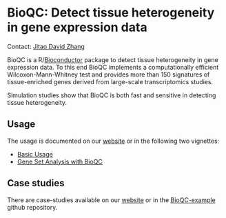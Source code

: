 # BioQC: Detect tissue heterogeneity in gene expression data

Contact: [Jitao David Zhang](jitao_david.zhang@roche.com)

BioQC is a R/[Bioconductor](https://bioconductor.org/packages/release/bioc/html/BioQC.html) package to detect tissue heterogeneity in gene expression data. To this end BioQC implements a computationally efficient Wilcoxon-Mann-Whitney test and provides more than 150 signatures of tissue-enriched genes derived from large-scale transcriptomics studies. 

Simulation studies show that BioQC is both fast and sensitive in detecting tissue heterogeneity. 

## Usage
The usage is documented on our [website](https://accio.github.io/BioQC) or in the following two
vignettes: 

* [Basic Usage](vignettes/bioqc.md)
* [Gene Set Analysis with BioQC](vignettes/bioqc-signedGenesets.md)


## Case studies
There are case-studies available on our [website](https://accio.github.io/BioQC) or in the [BioQC-example](https://github.com/Accio/BioQC-example) github repository. 
